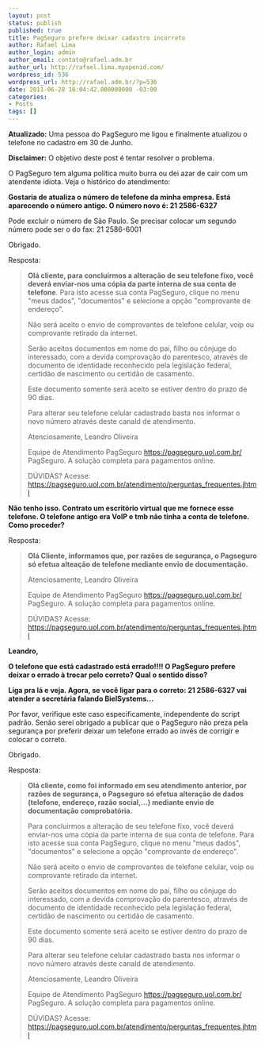 ```yaml
---
layout: post
status: publish
published: true
title: PagSeguro prefere deixar cadastro incorreto
author: Rafael Lima
author_login: admin
author_email: contato@rafael.adm.br
author_url: http://rafael.lima.myopenid.com/
wordpress_id: 536
wordpress_url: http://rafael.adm.br/?p=536
date: 2011-06-28 16:04:42.000000000 -03:00
categories:
- Posts
tags: []
---
```

<strong>Atualizado:</strong> Uma pessoa do PagSeguro me ligou e finalmente atualizou o telefone no cadastro em 30 de Junho.

<strong>Disclaimer:</strong> O objetivo deste post &eacute; tentar resolver o problema.

O PagSeguro tem alguma pol&iacute;tica muito burra ou dei azar de cair com um atendente idiota. Veja o hist&oacute;rico do atendimento:

<strong>Gostaria de atualiza o n&uacute;mero de telefone da minha empresa. Est&aacute; aparecendo o n&uacute;mero antigo.
O n&uacute;mero novo &eacute;: 21 2586-6327</strong>

Pode excluir o n&uacute;mero de S&atilde;o Paulo.
Se precisar colocar um segundo n&uacute;mero pode ser o do fax: 21 2586-6001

Obrigado.

Resposta:
<blockquote><strong>Ol&aacute; cliente, para concluirmos a altera&ccedil;&atilde;o de seu telefone fixo, voc&ecirc; dever&aacute; enviar-nos uma c&oacute;pia da parte interna de sua conta de telefone</strong>. Para isto acesse sua conta PagSeguro, clique no menu "meus dados", "documentos" e selecione a op&ccedil;&atilde;o "comprovante de endere&ccedil;o".

N&atilde;o ser&aacute; aceito o envio de comprovantes de telefone celular, voip ou comprovante retirado da internet.

Ser&atilde;o aceitos documentos em nome do pai, filho ou c&ocirc;njuge do interessado, com a devida comprova&ccedil;&atilde;o do parentesco, atrav&eacute;s de documento de identidade reconhecido pela legisla&ccedil;&atilde;o federal, certid&atilde;o de nascimento ou certid&atilde;o de casamento.

Este documento somente ser&aacute; aceito se estiver dentro do prazo de 90 dias.

Para alterar seu telefone celular cadastrado basta nos informar o novo n&uacute;mero atrav&eacute;s deste canald de atendimento.

Atenciosamente,
Leandro Oliveira

Equipe de Atendimento PagSeguro https://pagseguro.uol.com.br/
PagSeguro. A solu&ccedil;&atilde;o completa para pagamentos online.

D&Uacute;VIDAS? Acesse: https://pagseguro.uol.com.br/atendimento/perguntas_frequentes.jhtml</blockquote>

<strong>N&atilde;o tenho isso. Contrato um escrit&oacute;rio virtual que me fornece esse telefone. O telefone antigo era VoIP e tmb n&atilde;o tinha a conta de telefone. Como proceder?</strong>

Resposta:
<blockquote><strong>Ol&aacute; Cliente, informamos que, por raz&otilde;es de seguran&ccedil;a, o Pagseguro s&oacute; efetua altea&ccedil;&atilde;o de telefone mediante envio de documenta&ccedil;&atilde;o.</strong>

Atenciosamente,
Leandro Oliveira

Equipe de Atendimento PagSeguro https://pagseguro.uol.com.br/
PagSeguro. A solu&ccedil;&atilde;o completa para pagamentos online.

D&Uacute;VIDAS? Acesse: https://pagseguro.uol.com.br/atendimento/perguntas_frequentes.jhtml</blockquote>

<strong>Leandro,

O telefone que est&aacute; cadastrado est&aacute; errado!!!!
O PagSeguro prefere deixar o errado &agrave; trocar pelo correto? Qual o sentido disso?

Liga pra l&aacute; e veja. Agora, se voc&ecirc; ligar para o correto: 21 2586-6327 vai atender a secret&aacute;ria falando BielSystems...</strong>

Por favor, verifique este caso especificamente, independente do script padr&atilde;o. Sen&atilde;o serei obrigado a publicar que o PagSeguro n&atilde;o preza pela seguran&ccedil;a por preferir deixar um telefone errado ao inv&eacute;s de corrigir e colocar o correto.

Obrigado.

Resposta:
<blockquote><strong>Ol&aacute; cliente, como foi informado em seu atendimento anterior, por raz&otilde;es de seguran&ccedil;a, o Pagseguro s&oacute; efetua altera&ccedil;&atilde;o de dados (telefone, endere&ccedil;o, raz&atilde;o social,...) mediante envio de documenta&ccedil;&atilde;o comprobat&oacute;ria.</strong>

Para concluirmos a altera&ccedil;&atilde;o de seu telefone fixo, voc&ecirc; dever&aacute; enviar-nos uma c&oacute;pia da parte interna de sua conta de telefone. Para isto acesse sua conta PagSeguro, clique no menu "meus dados", "documentos" e selecione a op&ccedil;&atilde;o "comprovante de endere&ccedil;o".

N&atilde;o ser&aacute; aceito o envio de comprovantes de telefone celular, voip ou comprovante retirado da internet.

Ser&atilde;o aceitos documentos em nome do pai, filho ou c&ocirc;njuge do interessado, com a devida comprova&ccedil;&atilde;o do parentesco, atrav&eacute;s de documento de identidade reconhecido pela legisla&ccedil;&atilde;o federal, certid&atilde;o de nascimento ou certid&atilde;o de casamento.

Este documento somente ser&aacute; aceito se estiver dentro do prazo de 90 dias.

Para alterar seu telefone celular cadastrado basta nos informar o novo n&uacute;mero atrav&eacute;s deste canald de atendimento.

Atenciosamente,
Leandro Oliveira

Equipe de Atendimento PagSeguro https://pagseguro.uol.com.br/
PagSeguro. A solu&ccedil;&atilde;o completa para pagamentos online.

D&Uacute;VIDAS? Acesse: https://pagseguro.uol.com.br/atendimento/perguntas_frequentes.jhtml</blockquote>
